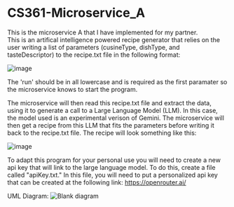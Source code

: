 # CS361-Microservice_A

This is the microservice A that I have implemented for my partner.  
This is an artifical intelligence powered recipe generator that relies on the user writing a list of parameters (cusineType, dishType, and tasteDescriptor) to the recipe.txt file in the following format:

![image](https://github.com/user-attachments/assets/c83e743b-bcda-4b2e-85de-599005d496d9)

The 'run' should be in all lowercase and is required as the first paramater so the microservice knows to start the program.

The microservice will then read this recipe.txt file and extract the data, using it to generate a call to a Large Language Model (LLM). In this case, the model used is an experimental verison of Gemini.
The microservice will then get a recipe from this LLM that fits the parameters before writing it back to the recipe.txt file. The recipe will look something like this:

![image](https://github.com/user-attachments/assets/a0577f95-6ceb-4ec3-96df-388399020bb1)

To adapt this program for your personal use you will need to create a new api key that will link to the large language model.
To do this, create a file called "apiKey.txt." In this file, you will need to put a personalized api key that can be created at the following link: https://openrouter.ai/


UML Diagram:
![Blank diagram](https://github.com/user-attachments/assets/f10fb443-dfcb-4597-93fe-fdc8d5c112ff)

